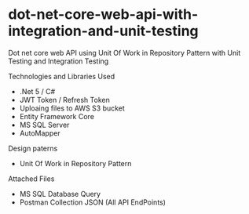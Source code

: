 # dot-net-core-web-api-with-integration-and-unit-testing
Dot net core web API using Unit Of Work in Repository Pattern with Unit Testing and Integration Testing

Technologies and Libraries Used

- .Net 5 / C#
- JWT Token / Refresh Token
- Uploaing files to AWS S3 bucket
- Entity Framework Core
- MS SQL Server
- AutoMapper

Design paterns

- Unit Of Work in Repository Pattern

Attached Files

- MS SQL Database Query
- Postman Collection JSON (All API EndPoints)
